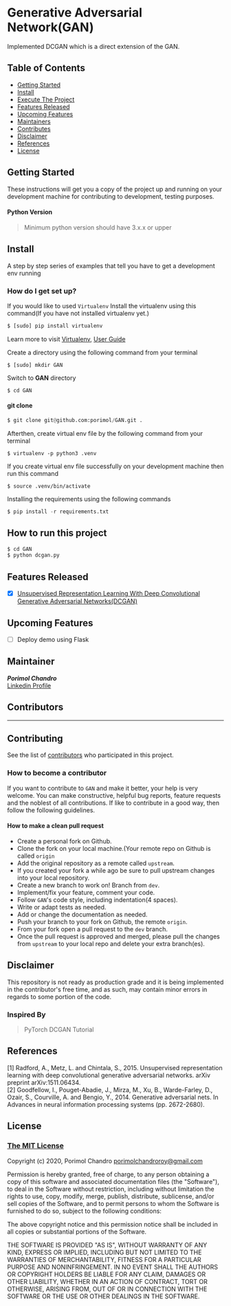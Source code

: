 Generative Adversarial Network(GAN)
==============================
Implemented DCGAN which is a direct extension of the GAN.

## Table of Contents
* [Getting Started](#getting-started)
* [Install](#install)
* [Execute The Project](#how-to-run-this-project)
* [Features Released](#features-released)
* [Upcoming Features](#upcoming-features)
* [Maintainers](#maintainers)
* [Contributes](#contributes)
* [Disclaimer](#disclaimer)
* [References](#references)
* [License](#license)

## Getting Started
These instructions will get you a copy of the project up and running on your development machine for contributing to development, testing purposes.

#### Python Version
> Minimum python version should have 3.x.x or upper


## Install
A step by step series of examples that tell you have to get a development env running

### How do I get set up?
If you would like to used `Virtualenv`
Install the virtualenv using this command(If you have not installed virtualenv yet.)

```python
$ [sudo] pip install virtualenv
```
Learn more to visit [Virtualenv](https://virtualenv.pypa.io), [User Guide](https://virtualenv.pypa.io/en/stable/userguide/)

Create a directory using the following command from your terminal
```ssh
$ [sudo] mkdir GAN
```

Switch to **GAN** directory
```ssh
$ cd GAN
```

#### git clone
```python
$ git clone git@github.com:porimol/GAN.git .
```

Afterthen, create virtual env file by the following command from your terminal
```ssh
$ virtualenv -p python3 .venv
```

If you create virtual env file successfully on your development machine then run this command
```ssh
$ source .venv/bin/activate
```

Installing the requirements using the following commands
```python
$ pip install -r requirements.txt
```

## How to run this project
```python
$ cd GAN
$ python dcgan.py
```

## Features Released

* [x] [Unsupervised Representation Learning With Deep Convolutional Generative Adversarial Networks(DCGAN)](https://arxiv.org/pdf/1511.06434.pdf)

## Upcoming Features

* [ ] Deploy demo using Flask

## Maintainer
***Porimol Chandro*** \
[Linkedin Profile](https://www.linkedin.com/in/porimolchandro/)

## Contributors
* ****

## Contributing
See the list of [contributors](https://github.com/porimol/GAN/contributors) who participated in this project.


### How to become a contributor

If you want to contribute to `GAN` and make it better, your help is very welcome.
You can make constructive, helpful bug reports, feature requests and the noblest of all contributions.
If like to contribute in a good way, then follow the following guidelines.

#### How to make a clean pull request

* Create a personal fork on Github.
* Clone the fork on your local machine.(Your remote repo on Github is called `origin`
* Add the original repository as a remote called `upstream`.
* If you created your fork a while ago be sure to pull upstream changes into your local repository.
* Create a new branch to work on! Branch from `dev`.
* Implement/fix your feature, comment your code.
* Follow `GAN`'s code style, including indentation(4 spaces).
* Write or adapt tests as needed.
* Add or change the documentation as needed.
* Push your branch to your fork on Github, the remote `origin`.
* From your fork open a pull request to the `dev` branch.
* Once the pull request is approved and merged, please pull the changes from `upstream` to your local repo and delete your extra branch(es).


## Disclaimer

This repository is not ready as production grade and it is being implemented in the contributor's free time, and as such, may contain minor errors in regards to some portion of the code.

### Inspired By
> PyTorch DCGAN Tutorial


## References
 [1] Radford, A., Metz, L. and Chintala, S., 2015. Unsupervised representation learning with deep convolutional generative adversarial networks. arXiv preprint arXiv:1511.06434.\
 [2] Goodfellow, I., Pouget-Abadie, J., Mirza, M., Xu, B., Warde-Farley, D., Ozair, S., Courville, A. and Bengio, Y., 2014. Generative adversarial nets. In Advances in neural information processing systems (pp. 2672-2680).



## License
### [The MIT License](LICENSE)

Copyright (c) 2020, Porimol Chandro <porimolchandroroy@gmail.com>

Permission is hereby granted, free of charge, to any person obtaining a copy
of this software and associated documentation files (the "Software"), to deal
in the Software without restriction, including without limitation the rights
to use, copy, modify, merge, publish, distribute, sublicense, and/or sell
copies of the Software, and to permit persons to whom the Software is
furnished to do so, subject to the following conditions:

The above copyright notice and this permission notice shall be included in
all copies or substantial portions of the Software.

THE SOFTWARE IS PROVIDED "AS IS", WITHOUT WARRANTY OF ANY KIND, EXPRESS OR
IMPLIED, INCLUDING BUT NOT LIMITED TO THE WARRANTIES OF MERCHANTABILITY,
FITNESS FOR A PARTICULAR PURPOSE AND NONINFRINGEMENT. IN NO EVENT SHALL THE
AUTHORS OR COPYRIGHT HOLDERS BE LIABLE FOR ANY CLAIM, DAMAGES OR OTHER
LIABILITY, WHETHER IN AN ACTION OF CONTRACT, TORT OR OTHERWISE, ARISING FROM,
OUT OF OR IN CONNECTION WITH THE SOFTWARE OR THE USE OR OTHER DEALINGS IN
THE SOFTWARE.